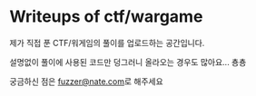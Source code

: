 # Writeups of ctf/wargame

제가 직접 푼 CTF/워게임의 풀이를 업로드하는 공간입니다.

설명없이 풀이에 사용된 코드만 덩그러니 올라오는 경우도 많아요... 춍춍

궁금하신 점은 [fuzzer@nate.com](mailto:fuzzer@nate.com)로 해주세요
